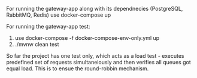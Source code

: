 For running the gateway-app along with its dependnecies (PostgreSQL, RabbitMQ, Redis) use docker-compose up

For running the gateway-app test:
  1. use docker-compose -f docker-compose-env-only.yml up
  2. ./mvnw clean test

So far the project has one test only, which acts as a load test - executes predefined set of requests simultaneiously and then verifies all queues got equal load. This is to ensue the round-robbin mechanism.
